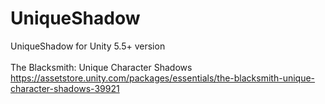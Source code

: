 # UniqueShadow
UniqueShadow for Unity 5.5+ version<br />
<br />
The Blacksmith: Unique Character Shadows<br />
https://assetstore.unity.com/packages/essentials/the-blacksmith-unique-character-shadows-39921
